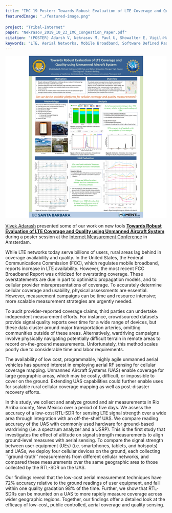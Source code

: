 ```yaml
---
title: "IMC 19 Poster: Towards Robust Evaluation of LTE Coverage and Quality using Unmanned Aircraft System"
featuredImage: "./featured-image.png" 

project: "Tribal-Internet"
paper: "Nekrasov_2019_10_23_IMC_Congestion_Paper.pdf"
citation: "(POSTER) Adarsh V, Nekrasov M, Paul U, Showalter E, Vigil-Hayes M, Zegura E, Belding E. \"Towards Robust Evaluation of LTE Coverage and Quality using Unmanned Aircraft System.\" In Proceedings of the Internet Measurement Conference. 2019."
keywords: "LTE, Aerial Networks, Mobile Broadband, Software Defined Radios, Cellular Coverage, RSRP, UAS."
---
```


<div class="img-right"><img src="./featured-image.png" alt="Poster of LTE aerial assessment."></div>

[Vivek Adarash](https://www.linkedin.com/in/vivekadarsh) presented some of our work on new tools **[Towards Robust Evaluation of LTE Coverage and Quality using Unmanned Aircraft System](/papers/Nekrasov_2019_10_21_IMC_Poster.pdf)** during a poster session at the [Internet Measurement Conference](https://conferences.sigcomm.org/imc/2019/) in Amsterdam.  


While LTE networks today serve billions of users, rural areas lag behind in coverage availability and quality. In the United States, the Federal Communications Commission (FCC), which regulates mobile broadband, reports increase in LTE availability. However, the most recent FCC Broadband Report was criticized for overstating coverage. These overstatements are due in part to optimistic propagation models, and to cellular provider misrepresentations of coverage. To accurately determine cellular coverage and usability, physical assessments are essential. However, measurement campaigns can be time and resource intensive; more scalable measurement strategies are urgently needed.

To audit provider-reported coverage claims, third parties can undertake independent measurement efforts. For instance, crowdsourced datasets provide signal quality reports over time for a wide range of devices, but these data cluster around major transportation arteries, omitting communities outside of these areas. Alternatively, wardriving campaigns involve physically navigating potentially difficult terrain in remote areas to record on-the-ground measurements. Unfortunately, this method scales poorly due to considerable time and labor requirements.

The availability of low cost, programmable, highly agile unmanned aerial vehicles has spurred interest in employing aerial RF sensing for cellular coverage mapping. Unmanned Aircraft Systems (UAS) enable coverage for large geographic areas, which may be costly, difficult, or impossible to cover on the ground. Extending UAS capabilities could further enable uses for scalable rural cellular coverage mapping as well as post-disaster recovery efforts. 

In this study, we collect and analyze ground and air measurements in Rio Arriba county, New Mexico over a period of five days. We assess the accuracy of a low-cost RTL-SDR for sensing LTE signal strength over a wide area through integration with an off-the-shelf UAS. We compare reading accuracy of the UAS with commonly used hardware for ground-based wardriving (i.e. a spectrum analyzer and a USRP). This is the first study that investigates the effect of altitude on signal strength measurements to align ground-level measures with aerial sensing. To compare the signal strength between user equipment (UEs) (i.e. smartphones, tablets, and hotspots) and UASs, we deploy four cellular devices on the ground, each collecting ``ground-truth'' measurements from different cellular networks, and compared these measurements over the same geographic area to those collected by the RTL-SDR on the UAS. 

Our findings reveal that the low-cost aerial measurement techniques have 72% accuracy relative to the ground readings of user equipment, and fall within one quality gradation 98% of the time. Further, we show that RTL-SDRs can be mounted on a UAS to more rapidly measure coverage across wider geographic regions. Together, our findings offer a detailed look at the efficacy of low-cost, public controlled, aerial coverage and quality sensing.
